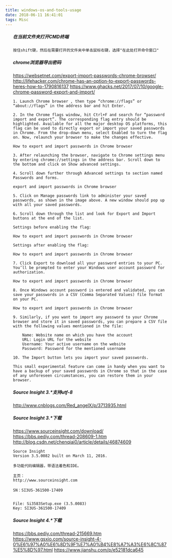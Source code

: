```yaml
---
title: windows-os-and-tools-usage
date: 2018-06-11 16:41:01
tags: Misc
---
```


<!-- more -->

<ol>

##### 在当前文件夹打开CMD终端
```
按住shift键，然后在需要打开的文件夹中单击鼠标右键，选择"在此处打开命令窗口"
```

##### chrome浏览器导出密码
https://websetnet.com/export-import-passwords-chrome-browser/
http://lifehacker.com/chrome-has-an-option-to-export-passwords-heres-how-to-1790816137
https://www.ghacks.net/2017/07/10/google-chrome-password-export-and-import/
```
1. Launch Chrome browser , then type “chrome://flags” or “about://flags” in the address bar and hit Enter.

2. In the Chrome flags window, hit Ctrl+F and search for “password import and export”. The corresponding flag entry should be highlighted. Available for all the major desktop OS platforms, this flag can be used to directly export or import your saved passwords in Chrome. From the drop-down menu, select Enabled to turn the flag on. Now, relaunch your browser to make the changes effective.

How to export and import passwords in Chrome browser

3. After relaunching the browser, navigate to Chrome settings menu by entering chrome://settings in the address bar. Scroll down to the bottom and click on Show advanced settings.

4. Scroll down further through Advanced settings to section named Passwords and forms.

export and import passwords in Chrome browser

5. Click on Manage passwords link to administer your saved passwords, as shown in the image above. A new window should pop up with all your saved passwords.

6. Scroll down through the list and look for Export and Import buttons at the end of the list.

Settings before enabling the flag:

How to export and import passwords in Chrome browser

Settings after enabling the flag:

How to export and import passwords in Chrome browser

7. Click Export to download all your password entries to your PC. You’ll be prompted to enter your Windows user account password for authorization.

How to export and import passwords in Chrome browser

8. Once Windows account password is entered and validated, you can save your passwords in a CSV (Comma Separated Values) file format on your PC.

How to export and import passwords in Chrome browser

9. Similarly, if you want to import any password to your Chrome browser and store it in saved passwords, you can prepare a CSV file with the following values mentioned in the file:

    Name: Website name on which you have the account
    URL: Login URL for the website
    Username: Your active username on the website
    Password: Password for the mentioned username

10. The Import button lets you import your saved passwords.

This small experimental feature can come in handy when you want to have a backup of your saved passwords in Chrome so that in the case of any unforeseen circumstances, you can restore them in your browser.
```

##### Source Insight 3.*支持utf-8
http://www.cnblogs.com/Red_angelX/p/3713935.html

##### Source Insight 3.*下载
https://www.sourceinsight.com/download/
https://bbs.pediy.com/thread-208609-1.htm
http://blog.csdn.net/chenqiai0/article/details/46874609
```
Source Insight
Version 3.5.0082 built on March 11, 2016.

多功能代码编辑器，带语法着色和IDE。

主页：
http://www.sourceinsight.com

SN：SI3US-361500-17409


File: Si3583Setup.exe (3.5.0083)
Key: SI3US-361500-17409
```

##### Source Insight 4.*下载
https://bbs.pediy.com/thread-215669.htm
https://www.gsxio.com/source-insight-4-0%E6%97%A0%E6%8D%9F%E7%A0%B4%E8%A7%A3%E6%8C%87%E5%8D%97.html
https://www.jianshu.com/p/e52181dca645